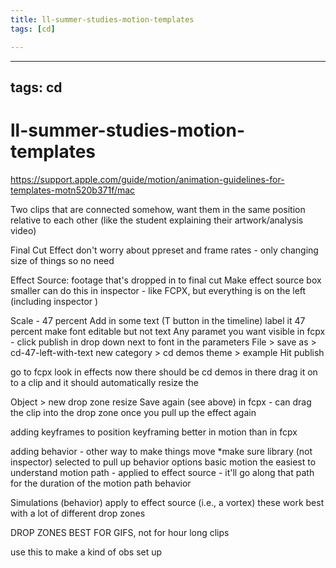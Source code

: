 ```yaml
---
title: ll-summer-studies-motion-templates
tags: [cd]

---
```


---
tags: cd
---

# ll-summer-studies-motion-templates

https://support.apple.com/guide/motion/animation-guidelines-for-templates-motn520b371f/mac

Two clips that are connected somehow, want them in the same position relative to each other (like the student explaining their artwork/analysis video)

Final Cut Effect
don't worry about ppreset and frame rates - only changing size of things so no need

Effect Source: footage that's dropped in to final cut
Make effect source box smaller
can do this in inspector - like FCPX, but everything is on the left (including inspector
)

Scale - 47 percent
Add in some text (T button in the timeline)
label it 47 percent
make font editable but not text
Any paramet you want visible in fcpx - click publish in drop down next to font in the parameters
File > save as > cd-47-left-with-text
new category > cd demos
theme > example
Hit publish

go to fcpx
look in effects
now there should be cd demos in there
drag it on to a clip and it should automatically resize the 


Object > new drop zone
resize 
Save again (see above)
in fcpx - can drag the clip into the drop zone once you pull up the effect again

adding keyframes to position 
keyframing better in motion than in fcpx

adding behavior - other way to make things move
*make sure library (not inspector) selected to pull up behavior options
basic motion the easiest to understand
motion path - applied to effect source - it'll go along that path for the duration of the motion path behavior

Simulations (behavior)
apply to effect source (i.e., a vortex)
these work best with a lot of different drop zones

DROP ZONES BEST FOR GIFS, not for hour long clips

use this to make a kind of obs set up